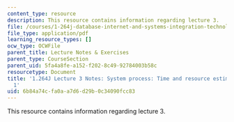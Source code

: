```yaml
---
content_type: resource
description: This resource contains information regarding lecture 3.
file: /courses/1-264j-database-internet-and-systems-integration-technologies-fall-2013/6b84a74cfa0aa7d6d29b0c34090fcc83_MIT1_264JF13_lect_3.pdf
file_type: application/pdf
learning_resource_types: []
ocw_type: OCWFile
parent_title: Lecture Notes & Exercises
parent_type: CourseSection
parent_uid: 5fa4a8fe-a152-f202-8c49-92784003b58c
resourcetype: Document
title: '1.264J Lecture 3 Notes: System process: Time and resource estimation, part
  1'
uid: 6b84a74c-fa0a-a7d6-d29b-0c34090fcc83
---
```

This resource contains information regarding lecture 3.

